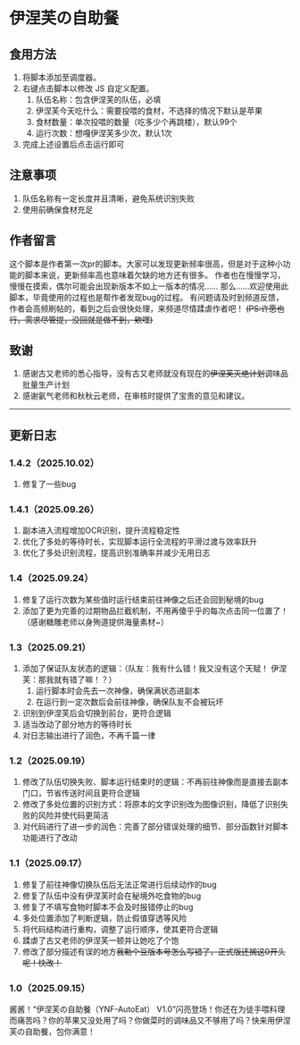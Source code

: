 # 伊涅芙の自助餐


## 食用方法
1. 将脚本添加至调度器。
2. 右键点击脚本以修改 JS 自定义配置。
    1. 队伍名称：包含伊涅芙的队伍，必填
    2. 伊涅芙今天吃什么：需要投喂的食材，不选择的情况下默认是苹果
    3. 食材数量：单次投喂的数量（吃多少个再跳楼），默认99个
    4. 运行次数：想嘎伊涅芙多少次，默认1次
3. 完成上述设置后点击运行即可


## 注意事项
1. 队伍名称有一定长度并且清晰，避免系统识别失败
2. 使用前确保食材充足


## 作者留言
这个脚本是作者第一次pr的脚本。大家可以发现更新频率很高，但是对于这种小功能的脚本来说，更新频率高也意味着欠缺的地方还有很多。
作者也在慢慢学习，慢慢在摸索，偶尔可能会出现新版本不如上一版本的情况……
那么……欢迎使用此脚本，毕竟使用的过程也是帮作者发现bug的过程。
有问题请及时到频道反馈，作者会高频刷帖的，看到之后会很快处理，来频道尽情蹂虐作者吧！
~~(PS:许愿也行，需求尽管提，没回就是做不到，欸嘿)~~


## 致谢
1. 感谢古又老师的悉心指导，没有古又老师就没有现在的~~伊涅芙灭绝计划~~调味品批量生产计划
2. 感谢氨气老师和秋秋云老师，在审核时提供了宝贵的意见和建议。
---------------------------------------------------------------------------------------------------------------------------------
## 更新日志
### 1.4.2（2025.10.02）
1. 修复了一些bug
### 1.4.1（2025.09.26）
1. 副本进入流程增加OCR识别，提升流程稳定性
2. 优化了多处的等待时长，实现脚本运行全流程的平滑过渡与效率跃升
3. 优化了多处识别流程，提高识别准确率并减少无用日志
### 1.4（2025.09.24）
1. 修复了运行次数为某些值时运行结束前往神像之后还会回到秘境的bug
2. 添加了更为完善的过期物品拦截机制，不用再傻乎乎的每次点击同一位置了！（感谢糖雕老师以身殉道提供海量素材~）
### 1.3（2025.09.21）
1. 添加了保证队友状态的逻辑：（队友：我有什么错！我又没有这个天赋！    伊涅芙：那我就有错了嘛！？）
    1. 运行脚本时会先去一次神像，确保满状态进副本
    2. 在运行到一定次数后会前往神像，确保队友不会被玩坏
2. 识别到伊涅芙后会切换到前台，更符合逻辑
3. 适当改动了部分地方的等待时长
4. 对日志输出进行了润色，不再千篇一律
### 1.2（2025.09.19）
1. 修改了队伍切换失败、脚本运行结束时的逻辑：不再前往神像而是直接去副本门口，节省传送时间且更符合逻辑
2. 修改了多处位置的识别方式：将原本的文字识别改为图像识别，降低了识别失败的风险并使代码更简洁
3. 对代码进行了进一步的润色：完善了部分错误处理的细节、部分函数针对脚本功能进行了改动
### 1.1（2025.09.17）
1. 修复了前往神像切换队伍后无法正常进行后续动作的bug
2. 修复了队伍中没有伊涅芙时会在秘境外吃食物的bug
3. 修复了不填写食物时脚本不会及时报错停止的bug
4. 多处位置添加了判断逻辑，防止假值穿透等风险
5. 将代码结构进行重构，调整了运行顺序，使其更符合逻辑
6. 蹂虐了古又老师的伊涅芙一顿并让她吃了个饱
7. 修改了部分描述有误的地方~~我勒个豆版本号怎么写错了，正式版还搁这0开头呢！快改！~~
### 1.0（2025.09.15）
酱酱！“伊涅芙の自助餐（YNF-AutoEat） V1.0”闪亮登场！你还在为徒手喂料理而痛苦吗？你的苹果又没处用了吗？你做菜时的调味品又不够用了吗？快来用伊涅芙の自助餐，包你满意！
   